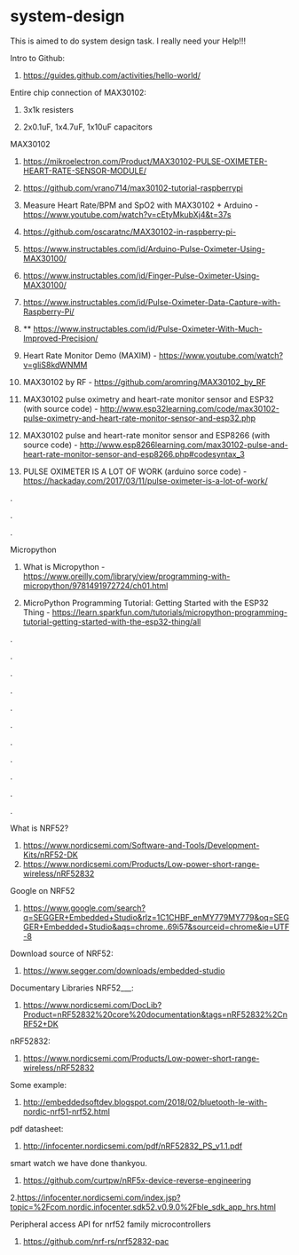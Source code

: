 # system-design

This is aimed to do system design task. I really need your Help!!!

Intro to Github:
1. https://guides.github.com/activities/hello-world/

Entire chip connection of MAX30102:
1. 3x1k resisters

2. 2x0.1uF, 1x4.7uF, 1x10uF capacitors


MAX30102
1. https://mikroelectron.com/Product/MAX30102-PULSE-OXIMETER-HEART-RATE-SENSOR-MODULE/

2. https://github.com/vrano714/max30102-tutorial-raspberrypi

3. Measure Heart Rate/BPM and SpO2 with MAX30102 + Arduino - https://www.youtube.com/watch?v=cEtyMkubXj4&t=37s

4. https://github.com/oscaratnc/MAX30102-in-raspberry-pi-

5. https://www.instructables.com/id/Arduino-Pulse-Oximeter-Using-MAX30100/

6. https://www.instructables.com/id/Finger-Pulse-Oximeter-Using-MAX30100/

7. https://www.instructables.com/id/Pulse-Oximeter-Data-Capture-with-Raspberry-Pi/

8. ** https://www.instructables.com/id/Pulse-Oximeter-With-Much-Improved-Precision/

9. Heart Rate Monitor Demo (MAXIM) - https://www.youtube.com/watch?v=gliS8kdWNMM

10. MAX30102 by RF - https://github.com/aromring/MAX30102_by_RF

11. MAX30102 pulse oximetry and heart-rate monitor sensor and ESP32 (with source code) - http://www.esp32learning.com/code/max30102-pulse-oximetry-and-heart-rate-monitor-sensor-and-esp32.php

12. MAX30102 pulse and heart-rate monitor sensor and ESP8266 (with source code) - http://www.esp8266learning.com/max30102-pulse-and-heart-rate-monitor-sensor-and-esp8266.php#codesyntax_3

13. PULSE OXIMETER IS A LOT OF WORK (arduino sorce code) - https://hackaday.com/2017/03/11/pulse-oximeter-is-a-lot-of-work/

.

.

.

Micropython

1. What is Micropython - https://www.oreilly.com/library/view/programming-with-micropython/9781491972724/ch01.html

2. MicroPython Programming Tutorial: Getting Started with the ESP32 Thing - https://learn.sparkfun.com/tutorials/micropython-programming-tutorial-getting-started-with-the-esp32-thing/all








.

.

.

.

.

.

.

.

.

.

.

What is NRF52?
1. https://www.nordicsemi.com/Software-and-Tools/Development-Kits/nRF52-DK
2. https://www.nordicsemi.com/Products/Low-power-short-range-wireless/nRF52832

Google on NRF52
1. https://www.google.com/search?q=SEGGER+Embedded+Studio&rlz=1C1CHBF_enMY779MY779&oq=SEGGER+Embedded+Studio&aqs=chrome..69i57&sourceid=chrome&ie=UTF-8

Download source of NRF52:
1. https://www.segger.com/downloads/embedded-studio

Documentary Libraries NRF52___:
1. https://www.nordicsemi.com/DocLib?Product=nRF52832%20core%20documentation&tags=nRF52832%2CnRF52+DK

nRF52832:
1. https://www.nordicsemi.com/Products/Low-power-short-range-wireless/nRF52832

Some example:
1. http://embeddedsoftdev.blogspot.com/2018/02/bluetooth-le-with-nordic-nrf51-nrf52.html

pdf datasheet:
1. http://infocenter.nordicsemi.com/pdf/nRF52832_PS_v1.1.pdf

smart watch we have done thankyou.
1. https://github.com/curtpw/nRF5x-device-reverse-engineering

2.https://infocenter.nordicsemi.com/index.jsp?topic=%2Fcom.nordic.infocenter.sdk52.v0.9.0%2Fble_sdk_app_hrs.html

Peripheral access API for nrf52 family microcontrollers
1. https://github.com/nrf-rs/nrf52832-pac

















